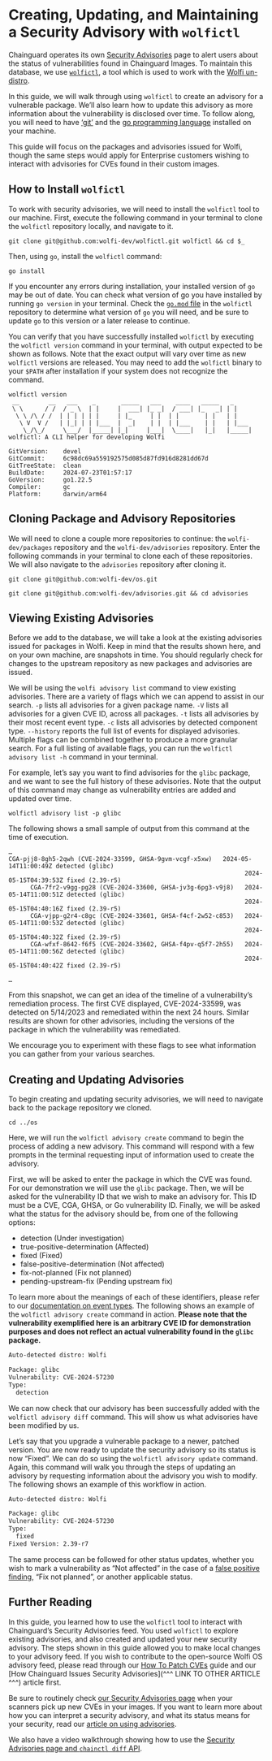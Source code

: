 # Creating, Updating, and Maintaining a Security Advisory with `wolfictl`

Chainguard operates its own [Security Advisories](https://images.chainguard.dev/security/) page to alert users about the status of vulnerabilities found in Chainguard Images. To maintain this database, we use [`wolfictl`](https://github.com/wolfi-dev/wolfictl/), a tool which is used to work with the [Wolfi un-distro](https://github.com/wolfi-dev/).

In this guide, we will walk through using `wolfictl` to create an advisory for a vulnerable package. We’ll also learn how to update this advisory as more information about the vulnerability is disclosed over time. To follow along, you will need to have [‘git’](https://git-scm.com/) and the [go programming language](https://go.dev/dl/) installed on your machine. 

This guide will focus on the packages and advisories issued for Wolfi, though the same steps would apply for Enterprise customers wishing to interact with advisories for CVEs found in their custom images.


## How to Install `wolfictl`

To work with security advisories, we will need to install the `wolfictl` tool to our machine. First, execute the following command in your terminal to clone the `wolfictl` repository locally, and navigate to it. 

```shell
git clone git@github.com:wolfi-dev/wolfictl.git wolfictl && cd $_
```

Then, using `go`, install the `wolfictl` command:

```shell
go install
```
If you encounter any errors during installation, your installed version of `go` may be out of date. You can check what version of go you have installed by running `go version` in your terminal. Check the [`go.mod` file](https://github.com/wolfi-dev/wolfictl/blob/main/go.mod) in the `wolfictl` repository to determine what version of `go` you will need, and be sure to update `go` to this version or a later release to continue.

You can verify that you have successfully installed `wolfictl` by executing the `wolfictl version` command in your terminal, with output expected to be shown as follows. Note that the exact output will vary over time as new `wolfictl` versions are released. 
You may need to add the `wolfictl` binary to your `$PATH` after installation if your system does not recognize the command.

```shell
wolfictl version
 __        __   ___    _       _____   ___    ____   _____   _
 \ \      / /  / _ \  | |     |  ___| |_ _|  / ___| |_   _| | |
  \ \ /\ / /  | | | | | |     | |_     | |  | |       | |   | |
   \ V  V /   | |_| | | |___  |  _|    | |  | |___    | |   | |___
    \_/\_/     \___/  |_____| |_|     |___|  \____|   |_|   |_____|
wolfictl: A CLI helper for developing Wolfi

GitVersion:    devel
GitCommit:     6c98dc69a559192575d085d87fd916d8281dd67d
GitTreeState:  clean
BuildDate:     2024-07-23T01:57:17
GoVersion:     go1.22.5
Compiler:      gc
Platform:      darwin/arm64
```


## Cloning Package and Advisory Repositories

We will need to clone a couple more repositories to continue: the `wolfi-dev/packages` repository and the `wolfi-dev/advisories` repository. Enter the following commands in your terminal to clone each of these repositories. We will also navigate to the `advisories` repository after cloning it.

```shell
git clone git@github.com:wolfi-dev/os.git 
```

```shell
git clone git@github.com:wolfi-dev/advisories.git && cd advisories
```


## Viewing Existing Advisories

Before we add to the database, we will take a look at the existing advisories issued for packages in Wolfi. Keep in mind that the results shown here, and on your own machine, are snapshots in time. You should regularly check for changes to the upstream repository as new packages and advisories are issued. 

We will be using the `wolfi advisory list` command to view existing advisories. There are a variety of flags which we can append to assist in our search.
`-p` lists all advisories for a given package name.
`-V` lists all advisories for a given CVE ID, across all packages.
`-t` lists all advisories by their most recent event type.
`-c` lists all advisories by detected component type.
`--history` reports the full list of events for displayed advisories.
Multiple flags can be combined together to produce a more granular search. For a full listing of available flags, you can run the `wolfictl advisory list -h` command in your terminal.

For example, let’s say you want to find advisories for the `glibc` package, and we want to see the full history of these advisories. Note that the output of this command may change as vulnerability entries are added and updated over time.

```shell
wolfictl advisory list -p glibc
```

The following shows a small sample of output from this command at the time of execution.
```
…
CGA-pjj8-8gh5-2qwh (CVE-2024-33599, GHSA-9gvm-vcgf-x5xw)   2024-05-14T11:00:49Z detected (glibc)
                                                                 2024-05-15T04:39:53Z fixed (2.39-r5)
      CGA-7fr2-v9gg-pg28 (CVE-2024-33600, GHSA-jv3g-6pg3-v9j8)   2024-05-14T11:00:51Z detected (glibc)
                                                                 2024-05-15T04:40:16Z fixed (2.39-r5)
      CGA-vjpp-g2r4-c8gc (CVE-2024-33601, GHSA-f4cf-2w52-c853)   2024-05-14T11:00:53Z detected (glibc)
                                                                 2024-05-15T04:40:32Z fixed (2.39-r5)
      CGA-wfxf-8642-f6f5 (CVE-2024-33602, GHSA-f4pv-q5f7-2h55)   2024-05-14T11:00:56Z detected (glibc)
                                                                 2024-05-15T04:40:42Z fixed (2.39-r5)

…
```

From this snapshot, we can get an idea of the timeline of a vulnerability’s remediation process. The first CVE displayed, CVE-2024-33599, was detected on 5/14/2023 and remediated within the next 24 hours. Similar results are shown for other advisories, including the versions of the package in which the vulnerability was remediated.

We encourage you to experiment with these flags to see what information you can gather from your various searches.

## Creating and Updating Advisories

To begin creating and updating security advisories, we will need to navigate back to the package repository we cloned.

```shell
cd ../os 
```

Here, we will run the `wolfictl advisory create` command to begin the process of adding a new advisory. This command will respond with a few prompts in the terminal requesting input of information used to create the advisory.

First, we will be asked to enter the package in which the CVE was found. For our demonstration we will use the `glibc` package. Then, we will be asked for the vulnerability ID that we wish to make an advisory for. This ID must be a CVE, CGA, GHSA, or Go vulnerability ID. Finally, we will be asked what the status for the advisory should be, from one of the following options:
- detection (Under investigation)
- true-positive-determination (Affected)
- fixed (Fixed)
- false-positive-determination (Not affected)
- fix-not-planned (Fix not planned)
- pending-upstream-fix (Pending upstream fix)

To learn more about the meanings of each of these identifiers, please refer to our [documentation on event types](https://github.com/wolfi-dev/advisories/blob/main/docs/event_types.md). The following shows an example of the `wolfictl advisory create` command in action. **Please note that the vulnerability exemplified here is an arbitrary CVE ID for demonstration purposes and does not reflect an actual vulnerability found in the `glibc` package.**

```sh
Auto-detected distro: Wolfi

Package: glibc 
Vulnerability: CVE-2024-57230 
Type: 
  detection
```

We can now check that our advisory has been successfully added with the `wolfictl advisory diff` command. This will show us what advisories have been modified by us.

Let’s say that you upgrade a vulnerable package to a newer, patched version. You are now ready to update the security advisory so its status is now “Fixed”. We can do so using the `wolfictl advisory update` command. Again, this command will walk you through the steps of updating an advisory by requesting information about the advisory you wish to modify. The following shows an example of this workflow in action.

```sh
Auto-detected distro: Wolfi

Package: glibc 
Vulnerability: CVE-2024-57230
Type: 
  fixed
Fixed Version: 2.39-r7 
```

The same process can be followed for other status updates, whether you wish to mark a vulnerability as “Not affected” in the case of a [false positive finding](https://edu.chainguard.dev/chainguard/chainguard-images/recommended-practices/false-results/), “Fix not planned”, or another applicable status. 

## Further Reading

In this guide, you learned how to use the `wolfictl` tool to interact with Chainguard’s Security Advisories feed. You used `wolfictl` to explore existing advisories, and also created and updated your new security advisory. The steps shown in this guide allowed you to make local changes to your advisory feed. If you wish to contribute to the open-source Wolfi OS advisory feed, please read through our [How To Patch CVEs](
https://github.com/wolfi-dev/os/blob/main/HOW_TO_PATCH_CVES.md) guide and our [How Chainguard Issues Security Advisories](^^^ LINK TO OTHER ARTICLE ^^^) article first.

Be sure to routinely check [our Security Advisories page](https://images.chainguard.dev/security/) when your scanners pick up new CVEs in your images. If you want to learn more about how you can interpret a security advisory, and what its status means for your security, read our [article on using advisories](https://edu.chainguard.dev/chainguard/chainguard-images/working-with-images/security-advisories/). 

We also have a video walkthrough showing how to use the [Security Advisories page and `chainctl diff` API](https://edu.chainguard.dev/chainguard/chainguard-images/videos/security_advisories/).
